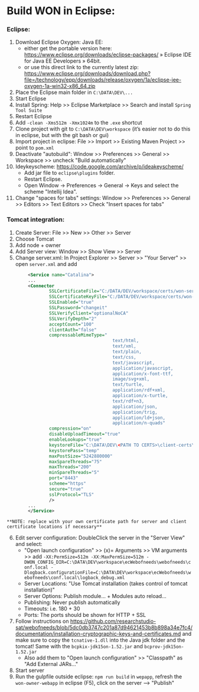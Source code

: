 # Build WON in Eclipse:

### Eclipse:

1.  Download Eclipse Oxygen: Java EE:
    * either get the portable version here: https://www.eclipse.org/downloads/eclipse-packages/ » Eclipse IDE for Java EE Developers » 64bit. 
    * or use this direct link to the currently latest zip: https://www.eclipse.org/downloads/download.php?file=/technology/epp/downloads/release/oxygen/1a/eclipse-jee-oxygen-1a-win32-x86_64.zip
2.  Place the Eclipse main folder in `C:\DATA\DEV\...` 
3.  Start Eclipse
4.  Install Spring: Help >> Eclipse Marketplace >> Search and install `Spring Tool Suite`
5.  Restart Eclipse
6.  Add `-clean -Xms512m -Xmx1024m` to the `.exe` shortcut
7.  Clone project with git to `C:\DATA\DEV\workspace` (it’s easier not to do this in eclipse, but with the git bash or gui)
8.  Import project in eclipse: File >> Import >> Existing Maven Project >> point to `pom.xml`
9. Deactivate "autobuild": Window >> Preferences >> General >> Workspace >> uncheck "Build automatically"
10. Ideykeyscheme: https://code.google.com/archive/p/ideakeyscheme/
    *  Add jar file to `eclipse\plugins` folder. 
    *  Restart Eclipse. 
    *  Open Window → Preferences → General → Keys and select the scheme "Intellij Idea".
11. Change "spaces for tabs" settings: Window >> Preferences >> General >> Editors >> Text Editors >> Check "Insert spaces for tabs"

### Tomcat integration:

1.  Create Server: File >> New >> Other >> Server
2.  Choose Tomcat
3.  Add node + owner
4.  Add Server view: Window >> Show View >> Server
5.  Change server.xml: In Project Explorer >> Server >> "Your Server" >> open `server.xml` and add
```xml
        <Service name="Catalina">
        ...
        <Connector 
                SSLCertificateFile="C:/DATA/DEV/workspace/certs/won-server-certs/t-cert.pem" 
                SSLCertificateKeyFile="C:/DATA/DEV/workspace/certs/won-server-certs/t-key.pem" 
                SSLEnabled="true" 
                SSLPassword="changeit" 
                SSLVerifyClient="optionalNoCA" 
                SSLVerifyDepth="2" 
                acceptCount="100" 
                clientAuth="false" 
                compressableMimeType="                                      
                                        text/html,                                                               
                                        text/xml,                                      
                                        text/plain,                                      
                                        text/css,                                      
                                        text/javascript,                                      
                                        application/javascript,                                                                                                                 
                                        application/x-font-ttf,                                      
                                        image/svg+xml,                                                                           
                                        text/turtle,                                                                           
                                        application/rdf+xml,                                                                           
                                        application/x-turtle,                                                                           
                                        text/rdf+n3,                                                                           
                                        application/json,                                                                            
                                        application/trig,                                                                            
                                        application/ld+json,                                                                            
                                        application/n-quads" 
                compression="on" 
                disableUploadTimeout="true" 
                enableLookups="true" 
                keystoreFile="C:\DATA\DEV\<PATH TO CERTS>\client-certs\owner-keys.jks" 
                keystorePass="temp" 
                maxPostSize="5242880000" 
                maxSpareThreads="75" 
                maxThreads="200" 
                minSpareThreads="5" 
                port="8443" 
                scheme="https" 
                secure="true" 
                sslProtocol="TLS"
                />
        ...
        </Service>
  ```
  
    **NOTE: replace with your own certificate path for server and client certificate locations if necessary**
        
6.  Edit server configuration: DoubleClick the server in the "Server View" and select:
    *  "Open launch configuration" >> (x)= Arguments >> VM arguments >> add 
            `-XX:PermSize=512m -XX:MaxPermSize=512m -DWON_CONFIG_DIR=C:\DATA\DEV\workspace\ecWebofneeds\webofneeds\conf.local -Dlogback.configurationFile=C:\DATA\DEV\workspace\ecWebofneeds\webofneeds\conf.local\logback_debug.xml`
    *  Server Locations: "Use Tomcat installation (takes control of tomcat installation)"
    *  Server Options: Publish module… + Modules auto reload…
    *  Publishing: Never publish automatically
    *  Timeouts: i.e. 180 + 30
    *  Ports: The ports should be shown for HTTP + SSL
7.  Follow instructions on https://github.com/researchstudio-sat/webofneeds/blob/5dc0db3747c201a87d94621453b8b898a34e7fc4/documentation/installation-cryptographic-keys-and-certificates.md and make sure to copy the `tcnative-1.dll` into the Java jdk folder and the tomcat! Same with the `bcpkix-jdk15on-1.52.jar` and `bcprov-jdk15on-1.52.jar`
    *  Also add them to "Open launch configuration" >> "Classpath" as "Add External JARs..."
8.  Start server
9.  Run the gulpfile outside eclipse: `npm run build` in `wepapp`, refresh the `won-owner-webapp` in eclipse (F5), click on the server –> "Publish"

